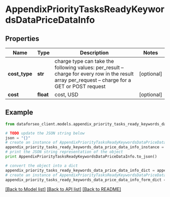 # AppendixPriorityTasksReadyKeywordsDataPriceDataInfo


## Properties

Name | Type | Description | Notes
------------ | ------------- | ------------- | -------------
**cost_type** | **str** | charge type can take the following values: per_result – charge for every row in the result array per_request – charge for a GET or POST request | [optional] 
**cost** | **float** | cost, USD | [optional] 

## Example

```python
from dataforseo_client.models.appendix_priority_tasks_ready_keywords_data_price_data_info import AppendixPriorityTasksReadyKeywordsDataPriceDataInfo

# TODO update the JSON string below
json = "{}"
# create an instance of AppendixPriorityTasksReadyKeywordsDataPriceDataInfo from a JSON string
appendix_priority_tasks_ready_keywords_data_price_data_info_instance = AppendixPriorityTasksReadyKeywordsDataPriceDataInfo.from_json(json)
# print the JSON string representation of the object
print AppendixPriorityTasksReadyKeywordsDataPriceDataInfo.to_json()

# convert the object into a dict
appendix_priority_tasks_ready_keywords_data_price_data_info_dict = appendix_priority_tasks_ready_keywords_data_price_data_info_instance.to_dict()
# create an instance of AppendixPriorityTasksReadyKeywordsDataPriceDataInfo from a dict
appendix_priority_tasks_ready_keywords_data_price_data_info_form_dict = appendix_priority_tasks_ready_keywords_data_price_data_info.from_dict(appendix_priority_tasks_ready_keywords_data_price_data_info_dict)
```
[[Back to Model list]](../README.md#documentation-for-models) [[Back to API list]](../README.md#documentation-for-api-endpoints) [[Back to README]](../README.md)


